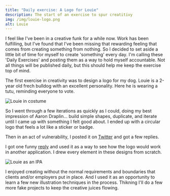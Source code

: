 ```yaml
---
title: "Daily exercise: A Logo for Louie"
description: The start of an exercise to spur creatitivy
img: /img/louie-logo.png
alt: Louie
---
```


I feel like I've been in a creative funk for a while now. Work has been fulfilling, but I've found that I've been missing that rewarding feeling that comes from creating something from nothing. So I decided to set aside a little bit of time for myself to create 'something' every day. I'm calling these 'Daily Exercises' and posting them as a way to hold myself accountable. Not all things will be published daily, but this should help me keep the exercise top of mind.

The first exercise in creativity was to design a logo for my dog. Louie is a 2-year old frech bulldog with an excellent personality. Here he is wearing a tutu, reminding everyone to vote.

![Louie in costume](/img/louie-vote.jpeg)

So I went through a few iterations as quickly as I could, doing my best impression of Aaron Draplin... build simple shapes, duplicate, and iterate until I came up with something I felt good about. I ended up with a circular logo that feels a lot like a sticker or badge. 

Then in an act of vulnerability, I posted it on [Twitter](https://twitter.com/iamweswilson/status/1319794327699083264) and got a few replies.

I got one funny [reply](https://twitter.com/toddmorey/status/1320121322345762819) and used it as a way to see how the logo would work in another application. I drew every element in these designs from scratch.

![Louie as an IPA](/img/louie-beer.png)

I enjoyed creating without the normal requirements and boundaries that clients and/or employers put in place. And I used it as an opportunity to learn a few new illustration techniques in the process. Thikning I'll do a few more fake projects to keep the creative juices flowing.
